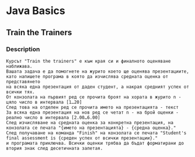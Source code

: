 # Java Basics

## Train the Trainers

### Description

    Курсът "Train the trainers" е към края си и финалното оценяване наближава.
    Вашата задача е да помогнете на журито което ще оценява презентациите,
    като напишете програма в която да изчислява средната оценка от представянето 
    на всяка една презентация от даден студент, а накрая средният успех от всички тях. 
    От конзолата на първият ред се прочита броят на хората в журито n - цяло число в интервала [1…20] 
    След това на отделен ред се прочита името на презентацията - текст 
    За всяка една презентация на нов ред се четат n - на брой оценки - реално число в интервала [2.00…6.00] 
    След изчисляване на средната оценка за конкретна презентация, на конзолата се печата "{името на презентацията} - {средна оценка}." 
    След получаване на команда "Finish" на конзолата се печата "Student's final assessment is {среден успех от всички презентации}."
    и програмата приключва. Всички оценки трябва да бъдат форматирани до втория знак след десетичната запетая.